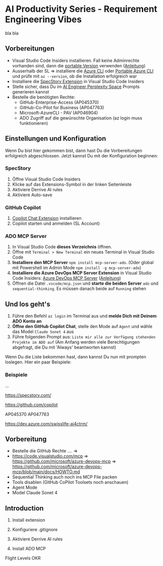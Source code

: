 # AI Productivity Series - Requirement Engineering Vibes

bla bla

## Vorbereitungen
- Visual Studio Code Insiders installieren. Fall keine Adminrechte vorhanden sind, dann die [portable Version](https://code.visualstudio.com/insiders/) verwenden ([Anleitung](https://code.visualstudio.com/docs/editor/portable))
- Ausserhalb der SL => installiere die [Azure CLI](https://learn.microsoft.com/en-us/cli/azure/install-azure-cli-windows) oder [Portable Azure CLI](https://learn.microsoft.com/de-de/cli/azure/install-azure-cli-windows?view=azure-cli-latest&pivots=zip) und prüfe mit `az --version`, ob die Installation erfolgreich war
- Installiere die [SpecStory Extension](https://marketplace.visualstudio.com/items?itemName=SpecStory.specstory-vscode) in Visual Studio Code Insiders
- Stelle sicher, dass Du im [AI Engineer Perplexity Space](https://www.perplexity.ai/spaces/the-ai-engineer-UslyhxrNTriahp77tvqP2g) Prompts generieren kannst
- Bestelle die benötigten Rechte:
  - GitHub-Enterprise-Access (AP045370)
  - GitHub-Co-Pilot for Business (AP047763)
  - Microsoft-AzureCLI - PAV (AP046904)
  - ADO Zugriff auf die gewünschte Organisation (az login muss funktionieren)

## Einstellungen und Konfiguration
Wenn Du bist hier gekommen bist, dann hast Du die Vorbereitungen erfolgreich abgeschlossen. Jetzt kannst Du mit der Konfiguration beginnen:

### SpecStory
1. Öffne Visual Studio Code Insiders
2. Klicke auf das Extensions-Symbol in der linken Seitenleiste
3. Aktiviere Derrive AI rules
4. Aktiviere Auto-save

### GitHub Copilot
1. [Copilot Chat Extension](https://marketplace.visualstudio.com/items?itemName=GitHub.copilot-chat) installieren
2. Copilot starten und anmelden (SL Account)

### ADO MCP Server
1. In Visual Studio Code **dieses Verzeichnis** öffnen.
2. Öffne mit `Terminal > New Terminal` ein neues Terminal in Visual Studio Code
3. **Installiere den MCP Server** `npm install mcp-server-ado`. (Oder global mit Powershell im Admin Mode `npm install -g mcp-server-ado`)
4. **Installiere die Azure DevOps MCP Server Extension** in Visual Studio Code Insiders: [Azure DevOps MCP Server](https://github.com/microsoft/azure-devops-mcp) ([Anleitung](https://github.com/microsoft/azure-devops-mcp))
5. Öffnen die Datei `.vscode/mcp.json` und **starte die beiden Server** `ado` und `sequential-thinking`. Es müssen danach beide auf `Running` stehen

## Und los geht's
1. Führe den Befehl `az login` im Terminal aus und **melde Dich mit Deinem ADO Konto an**
2. **Öffne den GitHub Copilot Chat**, stelle den Mode auf `Agent` und wähle das Model `Claude Sonet 4` aus
3. Führe folgenden Prompt aus: `Liste mir alle zur Verfügung stehenden Projekte im ADO auf` (Am Anfang werden viele Berechtigungen abgefragt, die Du mit 'Always' beantworten kannst)

Wenn Du die Liste bekommen hast, dann kannst Du nun mit prompten loslegen. Hier ein paar Beispiele:
### Beispiele
...


https://specstory.com/  



https://github.com/copilot

AP045370   AP047763

https://dev.azure.com/swisslife-ai4ctrm/  

## Vorbereitung
- Bestelle die GitHub Rechte .... => 
- https://code.visualstudio.com/mcp => https://github.com/microsoft/azure-devops-mcp => https://github.com/microsoft/azure-devops-mcp/blob/main/docs/HOWTO.md
- Sequential Thinking auch noch ins MCP File packen
- Tools disablen (GitHub CoPilot Toolsets noch anschauen)
- Agent Mode
- Model Claude Sonet 4

## Introduction

1. Install extension

2. Konfiguriere .gitignore

3. Aktiviere Derrive AI rules

4. Install ADO MCP 

Flight Levels
OKR 